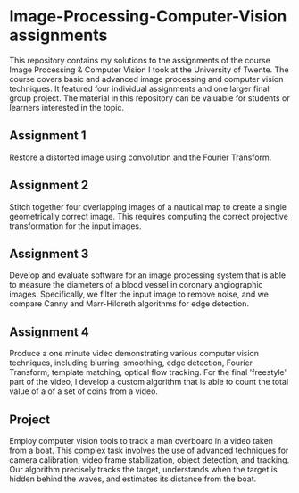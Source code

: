 # Image-Processing-Computer-Vision assignments
This repository contains my solutions to the assignments of the course Image Processing & Computer Vision I took at the University of Twente. The course covers basic and advanced image processing and computer vision techniques. It featured four individual assignments and one larger final group project. The material in this repository can be valuable for students or learners interested in the topic.

## Assignment 1
Restore a distorted image using convolution and the Fourier Transform.

## Assignment 2
Stitch together four overlapping images of a nautical map to create a single geometrically correct image. This requires computing the correct projective transformation for the input images.

## Assignment 3
Develop and evaluate software for an image processing system that is able to measure the diameters of a blood vessel in coronary angiographic images. Specifically, we filter the input image to remove noise, and we compare Canny and Marr-Hildreth algorithms for edge detection.

## Assignment 4
Produce a one minute video demonstrating various computer vision techniques, including blurring, smoothing, edge detection, Fourier Transform, template matching, optical flow tracking. For the final 'freestyle' part of the video, I develop a custom algorithm that is able to count the total value of a of a set of coins from a video.

## Project
Employ computer vision tools to track a man overboard in a video taken from a boat. This complex task involves the use of advanced techniques for camera calibration, video frame stabilization, object detection, and tracking. Our algorithm precisely tracks the target, understands when the target is hidden behind the waves, and estimates its distance from the boat.
